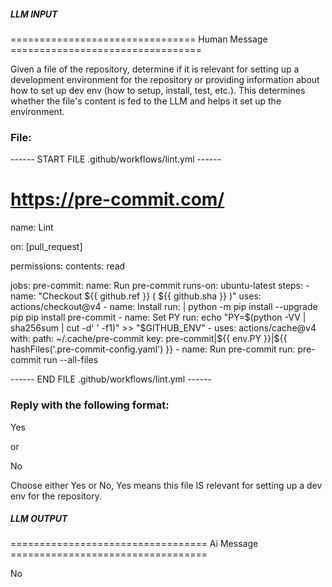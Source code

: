 ##### LLM INPUT #####
================================ Human Message =================================

Given a file of the repository, determine if it is relevant for setting up a development environment for the repository or providing information about how to set up dev env (how to setup, install, test, etc.). This determines whether the file's content is fed to the LLM and helps it set up the environment.

### File:
------ START FILE .github/workflows/lint.yml ------
# https://pre-commit.com/
name: Lint

on: [pull_request]

permissions:
  contents: read

jobs:
  pre-commit:
    name: Run pre-commit
    runs-on: ubuntu-latest
    steps:
      - name: "Checkout ${{ github.ref }} ( ${{ github.sha }} )"
        uses: actions/checkout@v4
      - name: Install
        run: |
          python -m pip install --upgrade pip
          pip install pre-commit
      - name: Set PY
        run: echo "PY=$(python -VV | sha256sum | cut -d' ' -f1)" >> "$GITHUB_ENV"
      - uses: actions/cache@v4
        with:
          path: ~/.cache/pre-commit
          key: pre-commit|${{ env.PY }}|${{ hashFiles('.pre-commit-config.yaml') }}
      - name: Run pre-commit
        run: pre-commit run --all-files

------ END FILE .github/workflows/lint.yml ------

### Reply with the following format:

<rel>Yes</rel>

or

<rel>No</rel>

Choose either Yes or No, Yes means this file IS relevant for setting up a dev env for the repository.

##### LLM OUTPUT #####
================================== Ai Message ==================================

<rel>No</rel>
